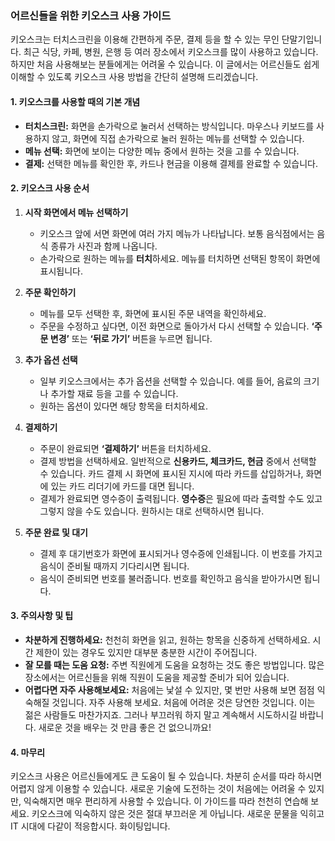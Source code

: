 ### 어르신들을 위한 키오스크 사용 가이드

키오스크는 터치스크린을 이용해 간편하게 주문, 결제 등을 할 수 있는 무인 단말기입니다. 최근 식당, 카페, 병원, 은행 등 여러 장소에서 키오스크를 많이 사용하고 있습니다. 하지만 처음 사용해보는 분들에게는 어려울 수 있습니다. 이 글에서는 어르신들도 쉽게 이해할 수 있도록 키오스크 사용 방법을 간단히 설명해 드리겠습니다.

#### 1. 키오스크를 사용할 때의 기본 개념
- **터치스크린:** 화면을 손가락으로 눌러서 선택하는 방식입니다. 마우스나 키보드를 사용하지 않고, 화면에 직접 손가락으로 눌러 원하는 메뉴를 선택할 수 있습니다.
- **메뉴 선택:** 화면에 보이는 다양한 메뉴 중에서 원하는 것을 고를 수 있습니다.
- **결제:** 선택한 메뉴를 확인한 후, 카드나 현금을 이용해 결제를 완료할 수 있습니다.

#### 2. 키오스크 사용 순서

1. **시작 화면에서 메뉴 선택하기**
   - 키오스크 앞에 서면 화면에 여러 가지 메뉴가 나타납니다. 보통 음식점에서는 음식 종류가 사진과 함께 나옵니다.
   - 손가락으로 원하는 메뉴를 **터치**하세요. 메뉴를 터치하면 선택된 항목이 화면에 표시됩니다.

2. **주문 확인하기**
   - 메뉴를 모두 선택한 후, 화면에 표시된 주문 내역을 확인하세요.
   - 주문을 수정하고 싶다면, 이전 화면으로 돌아가서 다시 선택할 수 있습니다. **‘주문 변경’** 또는 **‘뒤로 가기’** 버튼을 누르면 됩니다.

3. **추가 옵션 선택**
   - 일부 키오스크에서는 추가 옵션을 선택할 수 있습니다. 예를 들어, 음료의 크기나 추가할 재료 등을 고를 수 있습니다.
   - 원하는 옵션이 있다면 해당 항목을 터치하세요.

4. **결제하기**
   - 주문이 완료되면 **‘결제하기’** 버튼을 터치하세요.
   - 결제 방법을 선택하세요. 일반적으로 **신용카드, 체크카드, 현금** 중에서 선택할 수 있습니다. 카드 결제 시 화면에 표시된 지시에 따라 카드를 삽입하거나, 화면에 있는 카드 리더기에 카드를 대면 됩니다.
   - 결제가 완료되면 영수증이 출력됩니다. **영수증**은 필요에 따라 출력할 수도 있고 그렇지 않을 수도 있습니다. 원하시는 대로 선택하시면 됩니다.

5. **주문 완료 및 대기**
   - 결제 후 대기번호가 화면에 표시되거나 영수증에 인쇄됩니다. 이 번호를 가지고 음식이 준비될 때까지 기다리시면 됩니다.
   - 음식이 준비되면 번호를 불러줍니다. 번호를 확인하고 음식을 받아가시면 됩니다.

#### 3. 주의사항 및 팁

- **차분하게 진행하세요:** 천천히 화면을 읽고, 원하는 항목을 신중하게 선택하세요. 시간 제한이 있는 경우도 있지만 대부분 충분한 시간이 주어집니다.
- **잘 모를 때는 도움 요청:** 주변 직원에게 도움을 요청하는 것도 좋은 방법입니다. 많은 장소에서는 어르신들을 위해 직원이 도움을 제공할 준비가 되어 있습니다.
- **어렵다면 자주 사용해보세요:** 처음에는 낯설 수 있지만, 몇 번만 사용해 보면 점점 익숙해질 것입니다. 자주 사용해 보세요. 처음에 어려운 것은 당연한 것입니다. 이는 젊은 사람들도 마찬가지죠. 그러나 부끄러워 하지 말고 계속해서 시도하시길 바랍니다. 새로운 것을 배우는 것 만큼 좋은 건 없으니까요!

#### 4. 마무리

키오스크 사용은 어르신들에게도 큰 도움이 될 수 있습니다. 차분히 순서를 따라 하시면 어렵지 않게 이용할 수 있습니다. 새로운 기술에 도전하는 것이 처음에는 어려울 수 있지만, 익숙해지면 매우 편리하게 사용할 수 있습니다. 이 가이드를 따라 천천히 연습해 보세요. 키오스크에 익숙하지 않은 것은 절대 부끄러운 게 아닙니다. 새로운 문물을 익히고 IT 시대에 다같이 적응합시다. 화이팅입니다.